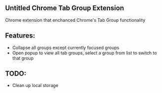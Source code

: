 ## Untitled Chrome Tab Group Extension
Chrome extension that enchanced Chrome's Tab Group functionality

## Features:
- Collapse all groups except currently focused groups
- Open popup to view all tab groups, select a group from list to switch to that group

## TODO:
- Clean up local storage 

